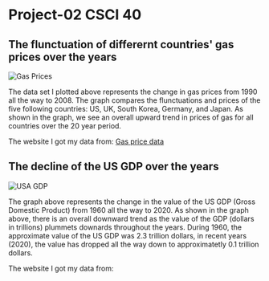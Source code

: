 # Project-02 CSCI 40

## The flunctuation of differernt countries' gas prices over the years 
![Gas Prices](https://user-images.githubusercontent.com/112449375/197413740-8619c946-dd7d-4ec9-a15c-865a294cac1b.png)

The data set I plotted above represents the change in gas prices from 1990 all the way to 2008. The graph compares the flunctuations and prices of the five following countries: US, UK, South Korea, Germany, and Japan. As shown in the graph, we see an overall upward trend in prices of gas for all countries over the 20 year period. 

The website I got my data from: [Gas price data](https://github.com/KeithGalli/matplotlib_tutorial/blob/master/gas_prices.csv)


## The decline of the US GDP over the years
![USA GDP](https://user-images.githubusercontent.com/112449375/197414511-d5aec18a-fac8-43a5-98e8-4455ab058c5e.png)

The graph above represents the change in the value of the US GDP (Gross Domestic Product) from 1960 all the way to 2020. As shown in the graph above, there is an overall downward trend as the value of the GDP (dollars in trillions) plummets downards throughout the years. During 1960, the approximate value of the US GDP was 2.3 trillion dollars, in recent years (2020), the value has dropped all the way down to approximatetly 0.1 trillion dollars. 

The website I got my data from: 
